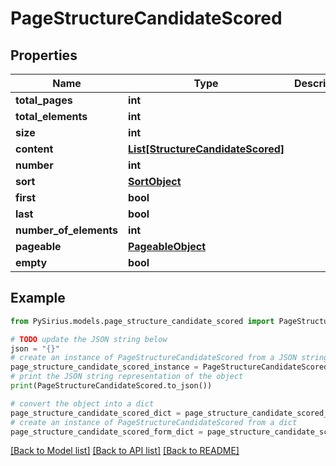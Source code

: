 # PageStructureCandidateScored


## Properties

Name | Type | Description | Notes
------------ | ------------- | ------------- | -------------
**total_pages** | **int** |  | [optional] 
**total_elements** | **int** |  | [optional] 
**size** | **int** |  | [optional] 
**content** | [**List[StructureCandidateScored]**](StructureCandidateScored.md) |  | [optional] 
**number** | **int** |  | [optional] 
**sort** | [**SortObject**](SortObject.md) |  | [optional] 
**first** | **bool** |  | [optional] 
**last** | **bool** |  | [optional] 
**number_of_elements** | **int** |  | [optional] 
**pageable** | [**PageableObject**](PageableObject.md) |  | [optional] 
**empty** | **bool** |  | [optional] 

## Example

```python
from PySirius.models.page_structure_candidate_scored import PageStructureCandidateScored

# TODO update the JSON string below
json = "{}"
# create an instance of PageStructureCandidateScored from a JSON string
page_structure_candidate_scored_instance = PageStructureCandidateScored.from_json(json)
# print the JSON string representation of the object
print(PageStructureCandidateScored.to_json())

# convert the object into a dict
page_structure_candidate_scored_dict = page_structure_candidate_scored_instance.to_dict()
# create an instance of PageStructureCandidateScored from a dict
page_structure_candidate_scored_form_dict = page_structure_candidate_scored.from_dict(page_structure_candidate_scored_dict)
```
[[Back to Model list]](../README.md#documentation-for-models) [[Back to API list]](../README.md#documentation-for-api-endpoints) [[Back to README]](../README.md)


